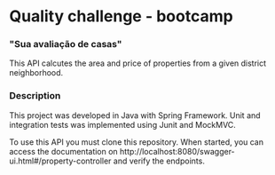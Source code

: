 # Quality challenge - bootcamp
### "Sua avaliação de casas"

This API calcutes the area and price of properties from a given district neighborhood.

### Description
This project was developed in Java with Spring Framework. Unit and integration tests was implemented using Junit and MockMVC.

To use this API you must clone this repository. When started, you can access the documentation on
http://localhost:8080/swagger-ui.html#/property-controller and verify the endpoints.
